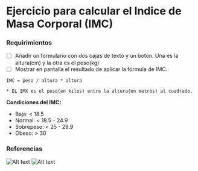 # Ejercicio para calcular el Indice de Masa Corporal (IMC)

### Requirimientos

* [ ] Añadir un formulario con dos cajas de texto y un botón. Una es la altura(cm) y la otra es el peso(kg)
* [ ] Mostrar en pantalla el resultado de aplicar la fórmula de IMC.

```
IMC = peso / altura * altura

* EL IMX es el peso(en kilos) entre la altura(en metros) al cuadrado.
```

**Condiciones del IMC:**

* Baja: < 18.5
* Normal: < 18.5 - 24.9
* Sobrepeso: < 25 - 29.9 
* Obeso: > 30

### Referencias

![Alt text](https://t2.uc.ltmcdn.com/es/posts/0/5/0/como_calcular_el_indice_de_masa_corporal_7050_600.jpg)
![Alt text](https://static.tuasaude.com/media/article/me/dr/imc_15748_l.jpg)